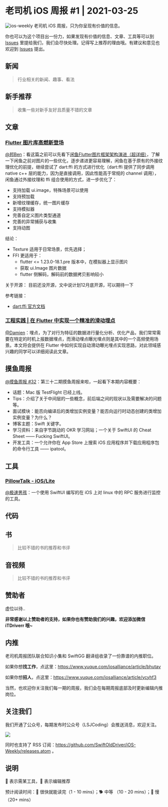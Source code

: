 # 老司机 iOS 周报 #1 | 2021-03-25

![ios-weekly](https://github.com/SwiftOldDriver/iOS-Weekly/blob/master/assets/ios-weekly.png?raw=true)
老司机 iOS 周报，只为你呈现有价值的信息。

你也可以为这个项目出一份力，如果发现有价值的信息、文章、工具等可以到 [Issues](https://github.com/SwiftOldDriver/iOS-Weekly/issues) 里提给我们，我们会尽快处理。记得写上推荐的理由哦。有建议和意见也欢迎到 [Issues](https://github.com/SwiftOldDriver/iOS-Weekly/issues) 提出。

## 新闻

> 行业相关的新闻、趣事、看法

## 新手推荐

> 收集一些对新手友好且质量不错的文章

## 文章


###  [Flutter 图片库高燃新登场](https://mp.weixin.qq.com/s/TdTGK21S-Yd3aD-yZDoYyQ)

[@邦Ben](https://weibo.com/linwenbang)：看这篇之前可以先看下[闲鱼Flutter图片框架架构演进（超详细）](https://mp.weixin.qq.com/s?__biz=MzU4MDUxOTI5NA==&mid=2247485142&idx=1&sn=b416f1d0c8f3fd2077075441154df090&scene=21#wechat_redirect)，了解一下闲鱼之前对图片的一些优化，逐步递进更容易理解，闲鱼在基于原有的外接纹理优化的前提，继续尝试了 dart:ffi 的方式进行优化（dart:ffi 提供了同步调用 native c++ 层的能力，因为是直接调用，因此性能高于常规的 channel 调用），闲鱼通过外接纹理和 ffi 组合使用的方式，进一步优化了：

- 支持加载 ui.image，特殊场景可以使用
- 支持预加载
- 新增纹理缓存，统一图片缓存
- 支持模拟器
- 完善自定义图片类型通道
- 完善的异常捕获与收集
- 支持动图

结论：
- Texture 适用于日常场景，优先选择；
- FFI 更适用于：
    - flutter <= 1.23.0-18.1.pre 版本中，在模拟器上显示图片
    - 获取 ui.Image 图片数据
    - flutter 侧解码，解码前的数据拷贝影响较小

关于开源：
目前还没开源，文中说计划12月底开源，可以期待一下

参考链接：
- [dart:ffi 官方文档](https://dart.dev/guides/libraries/c-interop)


###  [工程实践 | 在 Flutter 中实现一个精准的滑动埋点](https://mp.weixin.qq.com/s/Q0HLJdqeRcYg6GKQQWq4CQ)

[@Damien](https://github.com/ZengyiMa)：埋点，为了对行为特征的数据进行量化分析、优化产品，我们常常需要在特定的时机上报数据埋点，而滑动埋点曝光埋点则是其中的一个高频使用场景。本文将会提供在 Flutter 中如何实现自动滑动曝光埋点实现思路，对此领域感兴趣的同学可以详细阅读此文章。


## 摸鱼周报

[@摸鱼周报 #32](https://mp.weixin.qq.com/s/6CyL0B6Zkf6KXRrfocohoQ)：第三十二期摸鱼周报来啦，一起看下本期内容概要：

* 话题：Mac 版 TestFlight 已经上线。
* Tips：介绍了关于中间层的一些概念，前后端之间的现状以及需要解决的问题等。
* 面试模块：能否向编译后的类增加实例变量？能否向运行时动态创建的类增加实例变量？为什么？
* 博客主题：Swift 关键字。
* 学习资料：来自字节跳动的 OKR 学习网站；一个关于 SwiftUI 的 Cheat Sheet —— Fucking SwiftUI。
* 开发工具：一个允许你在 App Store 上搜索 iOS 应用程序并下载应用程序包的命令行工具 —— ipatool。

## 工具

###  [PillowTalk - iOS/Lite](https://github.com/Co2333/mobilePillowTalkLite)

[@极速男孩](https://github.com/ztlyyznf001)：一个使用 SwiftUI 编写的在 iOS 上对 linux 中的 RPC 服务进行监控的工具。

## 代码

## 书

> 比较不错的书的推荐和书评

## 音视频

> 比较不错的书的推荐和书评

## 赞助者

虚位以待..

**非常感谢以上赞助者的支持，如果你也有赞助我们的兴趣，欢迎添加微信 iTDriverr 哦~**

## 内推

老司机周报团队联合知识小集和 SwiftGG 翻译组收录了一份靠谱的内推职位。

如果你想**找工作**，点这里：https://www.yuque.com/iosalliance/article/bhutav

如果你想**招人**，点这里：https://www.yuque.com/iosalliance/article/ycyhf3

当然，也欢迎你关注我们每一期的周报，我们会在每期周报底部及时更新编辑内推岗位。

## 关注我们

我们开通了公众号，每期发布时公众号（LSJCoding）会推送消息，欢迎关注。

![](https://github.com/SwiftOldDriver/iOS-Weekly/blob/master/assets/qrcode_for_wechat.jpg?raw=true)

同时也支持了 RSS 订阅：https://github.com/SwiftOldDriver/iOS-Weekly/releases.atom 。

## 说明

🚧 表示需某工具，🌟 表示编辑推荐

预计阅读时间：🐎 很快就能读完（1 - 10 mins）；🐕 中等 （10 - 20 mins）；🐢 慢（20+ mins）
